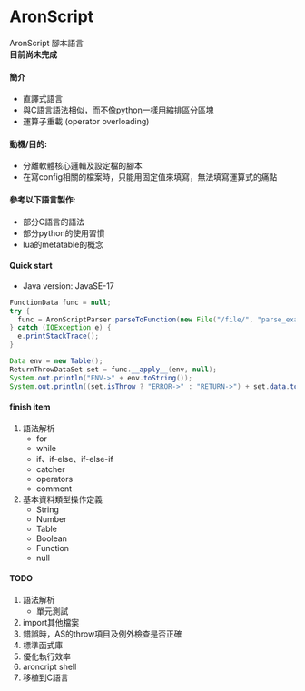 AronScript
================
AronScript 腳本語言
<br/><strong>目前尚未完成</strong>

#### 簡介
* 直譯式語言
* 與C語言語法相似，而不像python一樣用縮排區分區塊
* 運算子重載 (operator overloading)

#### 動機/目的:
* 分離軟體核心邏輯及設定檔的腳本
* 在寫config相關的檔案時，只能用固定值來填寫，無法填寫運算式的痛點

#### 參考以下語言製作:
* 部分C語言的語法
* 部分python的使用習慣
* lua的metatable的概念

#### Quick start
* Java version: JavaSE-17
```java
FunctionData func = null;
try {
  func = AronScriptParser.parseToFunction(new File("/file/", "parse_example_1.as"));
} catch (IOException e) {
  e.printStackTrace();
}

Data env = new Table();
ReturnThrowDataSet set = func.__apply__(env, null);
System.out.println("ENV->" + env.toString());
System.out.println((set.isThrow ? "ERROR->" : "RETURN->") + set.data.toString());
```

#### finish item
1. 語法解析
   * for
   * while
   * if、if-else、if-else-if
   * catcher
   * operators
   * comment
2. 基本資料類型操作定義
   * String
   * Number
   * Table
   * Boolean
   * Function
   * null

#### TODO
1. 語法解析
   * 單元測試
2. import其他檔案
3. 錯誤時，AS的throw項目及例外檢查是否正確
4. 標準函式庫
5. 優化執行效率
6. aroncript shell
7. 移植到C語言
